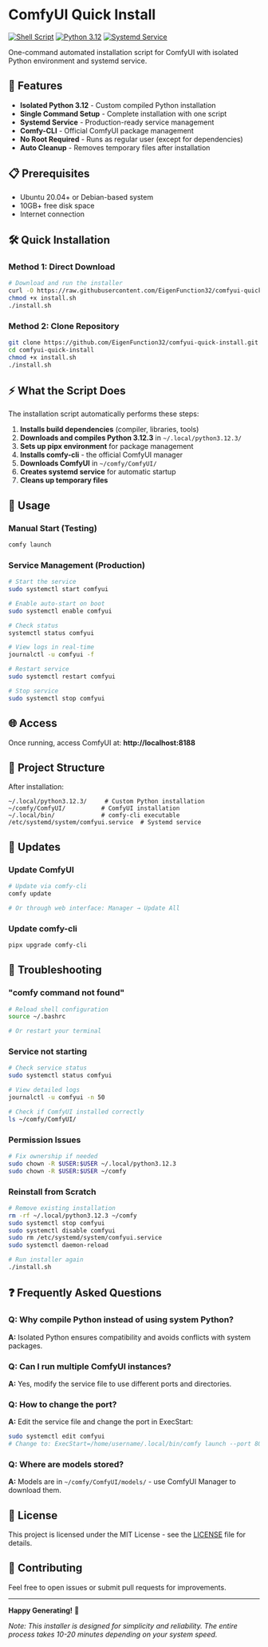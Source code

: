 # ComfyUI Quick Install

[![Shell Script](https://img.shields.io/badge/Shell_Script-✓-green.svg)](https://www.gnu.org/software/bash/)
[![Python 3.12](https://img.shields.io/badge/Python-3.12-blue.svg)](https://www.python.org/)
[![Systemd Service](https://img.shields.io/badge/Systemd-Service-red.svg)](https://systemd.io/)

One-command automated installation script for ComfyUI with isolated Python environment and systemd service.

## 🚀 Features

- **Isolated Python 3.12** - Custom compiled Python installation
- **Single Command Setup** - Complete installation with one script
- **Systemd Service** - Production-ready service management
- **Comfy-CLI** - Official ComfyUI package management
- **No Root Required** - Runs as regular user (except for dependencies)
- **Auto Cleanup** - Removes temporary files after installation

## 📋 Prerequisites

- Ubuntu 20.04+ or Debian-based system
- 10GB+ free disk space
- Internet connection

## 🛠️ Quick Installation

### Method 1: Direct Download
```bash
# Download and run the installer
curl -O https://raw.githubusercontent.com/EigenFunction32/comfyui-quick-install/main/install.sh
chmod +x install.sh
./install.sh
```

### Method 2: Clone Repository
```bash
git clone https://github.com/EigenFunction32/comfyui-quick-install.git
cd comfyui-quick-install
chmod +x install.sh
./install.sh
```

## ⚡ What the Script Does

The installation script automatically performs these steps:

1. **Installs build dependencies** (compiler, libraries, tools)
2. **Downloads and compiles Python 3.12.3** in `~/.local/python3.12.3/`
3. **Sets up pipx environment** for package management
4. **Installs comfy-cli** - the official ComfyUI manager
5. **Downloads ComfyUI** in `~/comfy/ComfyUI/`
6. **Creates systemd service** for automatic startup
7. **Cleans up temporary files**

## 🔧 Usage

### Manual Start (Testing)
```bash
comfy launch
```

### Service Management (Production)
```bash
# Start the service
sudo systemctl start comfyui

# Enable auto-start on boot
sudo systemctl enable comfyui

# Check status
systemctl status comfyui

# View logs in real-time
journalctl -u comfyui -f

# Restart service
sudo systemctl restart comfyui

# Stop service
sudo systemctl stop comfyui
```

## 🌐 Access

Once running, access ComfyUI at:
**http://localhost:8188**

## 📁 Project Structure

After installation:
```
~/.local/python3.12.3/     # Custom Python installation
~/comfy/ComfyUI/          # ComfyUI installation
~/.local/bin/             # comfy-cli executable
/etc/systemd/system/comfyui.service  # Systemd service
```

## 🔄 Updates

### Update ComfyUI
```bash
# Update via comfy-cli
comfy update

# Or through web interface: Manager → Update All
```

### Update comfy-cli
```bash
pipx upgrade comfy-cli
```

## 🐛 Troubleshooting

### "comfy command not found"
```bash
# Reload shell configuration
source ~/.bashrc

# Or restart your terminal
```

### Service not starting
```bash
# Check service status
sudo systemctl status comfyui

# View detailed logs
journalctl -u comfyui -n 50

# Check if ComfyUI installed correctly
ls ~/comfy/ComfyUI/
```

### Permission Issues
```bash
# Fix ownership if needed
sudo chown -R $USER:$USER ~/.local/python3.12.3
sudo chown -R $USER:$USER ~/comfy
```

### Reinstall from Scratch
```bash
# Remove existing installation
rm -rf ~/.local/python3.12.3 ~/comfy
sudo systemctl stop comfyui
sudo systemctl disable comfyui
sudo rm /etc/systemd/system/comfyui.service
sudo systemctl daemon-reload

# Run installer again
./install.sh
```

## ❓ Frequently Asked Questions

### Q: Why compile Python instead of using system Python?
**A:** Isolated Python ensures compatibility and avoids conflicts with system packages.

### Q: Can I run multiple ComfyUI instances?
**A:** Yes, modify the service file to use different ports and directories.

### Q: How to change the port?
**A:** Edit the service file and change the port in ExecStart:
```bash
sudo systemctl edit comfyui
# Change to: ExecStart=/home/username/.local/bin/comfy launch --port 8080
```

### Q: Where are models stored?
**A:** Models are in `~/comfy/ComfyUI/models/` - use ComfyUI Manager to download them.

## 📜 License

This project is licensed under the MIT License - see the [LICENSE](LICENSE) file for details.

## 🤝 Contributing

Feel free to open issues or submit pull requests for improvements.

---

**Happy Generating!** 🎨

*Note: This installer is designed for simplicity and reliability. The entire process takes 10-20 minutes depending on your system speed.*
